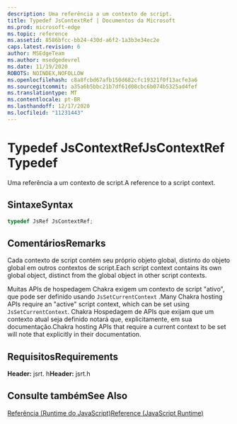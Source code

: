 ```yaml
---
description: Uma referência a um contexto de script.
title: Typedef JsContextRef | Documentos da Microsoft
ms.prod: microsoft-edge
ms.topic: reference
ms.assetid: 8586bfcc-bb24-430d-a6f2-1a3b3e34ec2e
caps.latest.revision: 6
author: MSEdgeTeam
ms.author: msedgedevrel
ms.date: 11/19/2020
ROBOTS: NOINDEX,NOFOLLOW
ms.openlocfilehash: c8a8fcbd67afb150d682cfc19321f0f13acfe3a6
ms.sourcegitcommit: a35a6b5bbc21b7df61d08cbc6b074b5325ad4fef
ms.translationtype: MT
ms.contentlocale: pt-BR
ms.lasthandoff: 12/17/2020
ms.locfileid: "11231443"
---
```

# <span data-ttu-id="1ad5d-103">Typedef JsContextRef</span><span class="sxs-lookup"><span data-stu-id="1ad5d-103">JsContextRef Typedef</span></span>

<span data-ttu-id="1ad5d-104">Uma referência a um contexto de script.</span><span class="sxs-lookup"><span data-stu-id="1ad5d-104">A reference to a script context.</span></span>  
  
## <span data-ttu-id="1ad5d-105">Sintaxe</span><span class="sxs-lookup"><span data-stu-id="1ad5d-105">Syntax</span></span>  
  
```cpp  
typedef JsRef JsContextRef;  
```  
  
## <span data-ttu-id="1ad5d-106">Comentários</span><span class="sxs-lookup"><span data-stu-id="1ad5d-106">Remarks</span></span>  
 <span data-ttu-id="1ad5d-107">Cada contexto de script contém seu próprio objeto global, distinto do objeto global em outros contextos de script.</span><span class="sxs-lookup"><span data-stu-id="1ad5d-107">Each script context contains its own global object, distinct from the global object in other script contexts.</span></span>  
  
 <span data-ttu-id="1ad5d-108">Muitas APIs de hospedagem Chakra exigem um contexto de script "ativo", que pode ser definido usando `JsSetCurrentContext` .</span><span class="sxs-lookup"><span data-stu-id="1ad5d-108">Many Chakra hosting APIs require an "active" script context, which can be set using `JsSetCurrentContext`.</span></span> <span data-ttu-id="1ad5d-109">Chakra Hospedagem de APIs que exijam que um contexto atual seja definido notará que, explicitamente, em sua documentação.</span><span class="sxs-lookup"><span data-stu-id="1ad5d-109">Chakra hosting APIs that require a current context to be set will note that explicitly in their documentation.</span></span>  
  
## <span data-ttu-id="1ad5d-110">Requisitos</span><span class="sxs-lookup"><span data-stu-id="1ad5d-110">Requirements</span></span>  
 <span data-ttu-id="1ad5d-111">**Header:** jsrt. h</span><span class="sxs-lookup"><span data-stu-id="1ad5d-111">**Header:** jsrt.h</span></span>  
  
## <span data-ttu-id="1ad5d-112">Consulte também</span><span class="sxs-lookup"><span data-stu-id="1ad5d-112">See Also</span></span>  
 [<span data-ttu-id="1ad5d-113">Referência (Runtime do JavaScript)</span><span class="sxs-lookup"><span data-stu-id="1ad5d-113">Reference (JavaScript Runtime)</span></span>](../chakra-hosting/reference-javascript-runtime.md)
